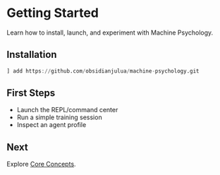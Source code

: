 # Getting Started

Learn how to install, launch, and experiment with Machine Psychology.

## Installation

```julia
] add https://github.com/obsidianjulua/machine-psychology.git
```

## First Steps

- Launch the REPL/command center
- Run a simple training session
- Inspect an agent profile

## Next

Explore [Core Concepts](Core-Concepts).